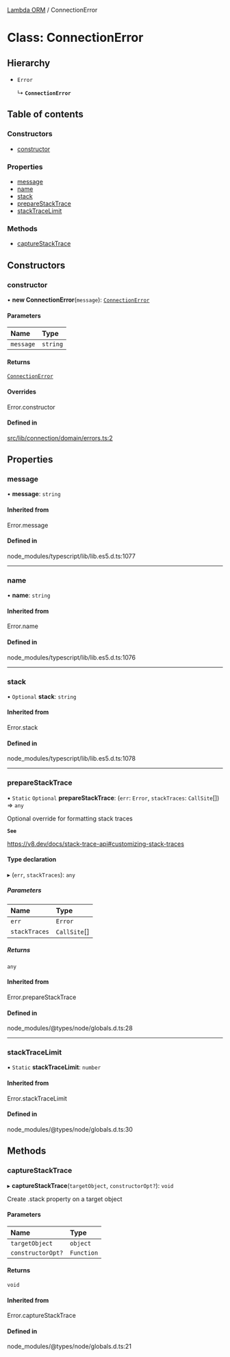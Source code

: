 [Lambda ORM](../README.md) / ConnectionError

# Class: ConnectionError

## Hierarchy

- `Error`

  ↳ **`ConnectionError`**

## Table of contents

### Constructors

- [constructor](ConnectionError.md#constructor)

### Properties

- [message](ConnectionError.md#message)
- [name](ConnectionError.md#name)
- [stack](ConnectionError.md#stack)
- [prepareStackTrace](ConnectionError.md#preparestacktrace)
- [stackTraceLimit](ConnectionError.md#stacktracelimit)

### Methods

- [captureStackTrace](ConnectionError.md#capturestacktrace)

## Constructors

### constructor

• **new ConnectionError**(`message`): [`ConnectionError`](ConnectionError.md)

#### Parameters

| Name | Type |
| :------ | :------ |
| `message` | `string` |

#### Returns

[`ConnectionError`](ConnectionError.md)

#### Overrides

Error.constructor

#### Defined in

[src/lib/connection/domain/errors.ts:2](https://github.com/lambda-orm/lambdaorm/blob/14bde00a/src/lib/connection/domain/errors.ts#L2)

## Properties

### message

• **message**: `string`

#### Inherited from

Error.message

#### Defined in

node_modules/typescript/lib/lib.es5.d.ts:1077

___

### name

• **name**: `string`

#### Inherited from

Error.name

#### Defined in

node_modules/typescript/lib/lib.es5.d.ts:1076

___

### stack

• `Optional` **stack**: `string`

#### Inherited from

Error.stack

#### Defined in

node_modules/typescript/lib/lib.es5.d.ts:1078

___

### prepareStackTrace

▪ `Static` `Optional` **prepareStackTrace**: (`err`: `Error`, `stackTraces`: `CallSite`[]) => `any`

Optional override for formatting stack traces

**`See`**

https://v8.dev/docs/stack-trace-api#customizing-stack-traces

#### Type declaration

▸ (`err`, `stackTraces`): `any`

##### Parameters

| Name | Type |
| :------ | :------ |
| `err` | `Error` |
| `stackTraces` | `CallSite`[] |

##### Returns

`any`

#### Inherited from

Error.prepareStackTrace

#### Defined in

node_modules/@types/node/globals.d.ts:28

___

### stackTraceLimit

▪ `Static` **stackTraceLimit**: `number`

#### Inherited from

Error.stackTraceLimit

#### Defined in

node_modules/@types/node/globals.d.ts:30

## Methods

### captureStackTrace

▸ **captureStackTrace**(`targetObject`, `constructorOpt?`): `void`

Create .stack property on a target object

#### Parameters

| Name | Type |
| :------ | :------ |
| `targetObject` | `object` |
| `constructorOpt?` | `Function` |

#### Returns

`void`

#### Inherited from

Error.captureStackTrace

#### Defined in

node_modules/@types/node/globals.d.ts:21
